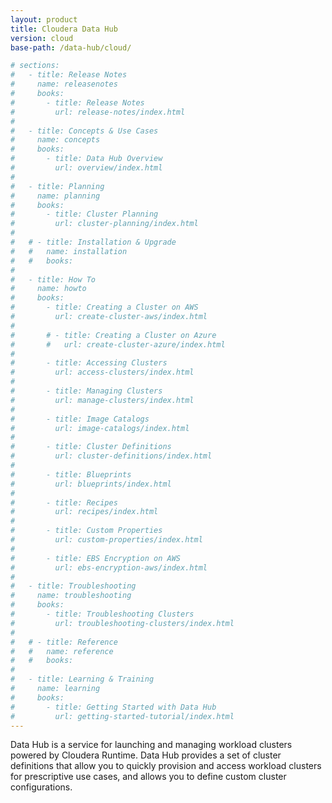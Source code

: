 ```yaml
---
layout: product
title: Cloudera Data Hub
version: cloud
base-path: /data-hub/cloud/

# sections:
#   - title: Release Notes
#     name: releasenotes
#     books:
#       - title: Release Notes
#         url: release-notes/index.html
#
#   - title: Concepts & Use Cases
#     name: concepts
#     books:
#       - title: Data Hub Overview
#         url: overview/index.html
#
#   - title: Planning
#     name: planning
#     books:
#       - title: Cluster Planning
#         url: cluster-planning/index.html
#
#   # - title: Installation & Upgrade
#   #   name: installation
#   #   books:
#
#   - title: How To
#     name: howto
#     books:
#       - title: Creating a Cluster on AWS
#         url: create-cluster-aws/index.html
#
#       # - title: Creating a Cluster on Azure
#       #   url: create-cluster-azure/index.html
#
#       - title: Accessing Clusters
#         url: access-clusters/index.html
#
#       - title: Managing Clusters
#         url: manage-clusters/index.html
#
#       - title: Image Catalogs
#         url: image-catalogs/index.html
#
#       - title: Cluster Definitions
#         url: cluster-definitions/index.html
#
#       - title: Blueprints
#         url: blueprints/index.html
#
#       - title: Recipes
#         url: recipes/index.html
#
#       - title: Custom Properties
#         url: custom-properties/index.html
#
#       - title: EBS Encryption on AWS
#         url: ebs-encryption-aws/index.html
#
#   - title: Troubleshooting
#     name: troubleshooting
#     books:
#       - title: Troubleshooting Clusters
#         url: troubleshooting-clusters/index.html
#
#   # - title: Reference
#   #   name: reference
#   #   books:
#
#   - title: Learning & Training
#     name: learning
#     books:
#       - title: Getting Started with Data Hub
#         url: getting-started-tutorial/index.html
---
```

Data Hub is a service for launching and managing workload clusters
powered by Cloudera Runtime. Data Hub provides a set of cluster
definitions that allow you to quickly provision and access workload
clusters for prescriptive use cases, and allows you to define custom
cluster configurations.
